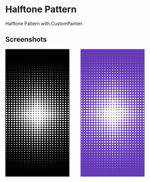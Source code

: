 # Halftone Pattern 

Halftone Pattern with CustomPainter.

## Screenshots

<img src="https://github.com/GitVNS/halftone-pattern/blob/main/assets/black.png" alt="Screenshot 1" width="200" height="400">$~~~~~~~~~$<img src="https://github.com/GitVNS/halftone-pattern/blob/main/assets/purple.png" alt="Screenshot 2" width="200" height="400">

